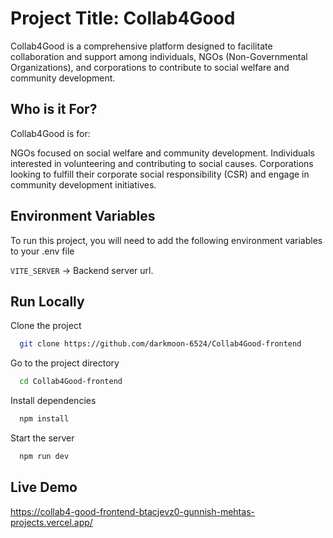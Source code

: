 
# Project Title: Collab4Good
Collab4Good is a comprehensive platform designed to facilitate collaboration and support among individuals, NGOs (Non-Governmental Organizations), and corporations to contribute to social welfare and community development.

## Who is it For?
Collab4Good is for:

NGOs focused on social welfare and community development.
Individuals interested in volunteering and contributing to social causes.
Corporations looking to fulfill their corporate social responsibility (CSR) and engage in community development initiatives.




## Environment Variables

To run this project, you will need to add the following environment variables to your .env file

`VITE_SERVER` -> Backend server url.


## Run Locally

Clone the project

```bash
  git clone https://github.com/darkmoon-6524/Collab4Good-frontend
```

Go to the project directory

```bash
  cd Collab4Good-frontend
```

Install dependencies

```bash
  npm install
```

Start the server

```bash
  npm run dev
```


## Live Demo

https://collab4-good-frontend-btacjevz0-gunnish-mehtas-projects.vercel.app/

